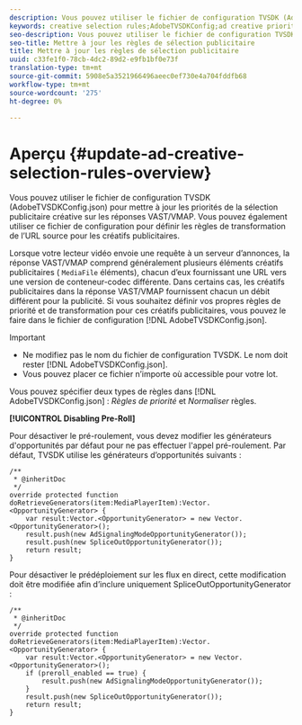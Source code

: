 ```yaml
---
description: Vous pouvez utiliser le fichier de configuration TVSDK (AdobeTVSDKConfig.json) pour mettre à jour les priorités de la sélection publicitaire créative sur les réponses VAST/VMAP. Vous pouvez également utiliser ce fichier de configuration pour définir les règles de transformation de l’URL source pour les créatifs publicitaires.
keywords: creative selection rules;AdobeTVSDKConfig;ad creative priorities;transformation rules
seo-description: Vous pouvez utiliser le fichier de configuration TVSDK (AdobeTVSDKConfig.json) pour mettre à jour les priorités de la sélection publicitaire créative sur les réponses VAST/VMAP. Vous pouvez également utiliser ce fichier de configuration pour définir les règles de transformation de l’URL source pour les créatifs publicitaires.
seo-title: Mettre à jour les règles de sélection publicitaire
title: Mettre à jour les règles de sélection publicitaire
uuid: c33fe1f0-78cb-4dc2-89d2-e9fb1bf0e73f
translation-type: tm+mt
source-git-commit: 5908e5a3521966496aeec0ef730e4a704fddfb68
workflow-type: tm+mt
source-wordcount: '275'
ht-degree: 0%

---
```



# Aperçu {#update-ad-creative-selection-rules-overview}

Vous pouvez utiliser le fichier de configuration TVSDK (AdobeTVSDKConfig.json) pour mettre à jour les priorités de la sélection publicitaire créative sur les réponses VAST/VMAP. Vous pouvez également utiliser ce fichier de configuration pour définir les règles de transformation de l’URL source pour les créatifs publicitaires.

Lorsque votre lecteur vidéo envoie une requête à un serveur d’annonces, la réponse VAST/VMAP comprend généralement plusieurs éléments créatifs publicitaires ( `MediaFile` éléments), chacun d’eux fournissant une URL vers une version de conteneur-codec différente. Dans certains cas, les créatifs publicitaires dans la réponse VAST/VMAP fournissent chacun un débit différent pour la publicité. Si vous souhaitez définir vos propres règles de priorité et de transformation pour ces créatifs publicitaires, vous pouvez le faire dans le fichier de configuration [!DNL AdobeTVSDKConfig.json].

>[!IMPORTANT]
>
>* Ne modifiez pas le nom du fichier de configuration TVSDK. Le nom doit rester [!DNL AdobeTVSDKConfig.json].
>* Vous pouvez placer ce fichier n’importe où accessible pour votre lot.

>



Vous pouvez spécifier deux types de règles dans [!DNL AdobeTVSDKConfig.json] : *Règles de priorité* et *Normaliser* règles.

**[!UICONTROL Disabling Pre-Roll]**

Pour désactiver le pré-roulement, vous devez modifier les générateurs d&#39;opportunités par défaut pour ne pas effectuer l&#39;appel pré-roulement. Par défaut, TVSDK utilise les générateurs d’opportunités suivants :

```
/** 
 * @inheritDoc 
 */ 
override protected function doRetrieveGenerators(item:MediaPlayerItem):Vector.<OpportunityGenerator> { 
    var result:Vector.<OpportunityGenerator> = new Vector.<OpportunityGenerator>(); 
    result.push(new AdSignalingModeOpportunityGenerator()); 
    result.push(new SpliceOutOpportunityGenerator()); 
    return result; 
} 
```

Pour désactiver le prédéploiement sur les flux en direct, cette modification doit être modifiée afin d’inclure uniquement SpliceOutOpportunityGenerator :

```
/** 
 * @inheritDoc 
 */ 
override protected function doRetrieveGenerators(item:MediaPlayerItem):Vector.<OpportunityGenerator> { 
    var result:Vector.<OpportunityGenerator> = new Vector.<OpportunityGenerator>(); 
    if (preroll_enabled == true) { 
        result.push(new AdSignalingModeOpportunityGenerator()); 
    } 
    result.push(new SpliceOutOpportunityGenerator()); 
    return result; 
}
```

